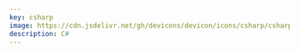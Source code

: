```yaml
---
key: csharp
image: https://cdn.jsdelivr.net/gh/devicons/devicon/icons/csharp/csharp-original.svg
description: C#
---
```

